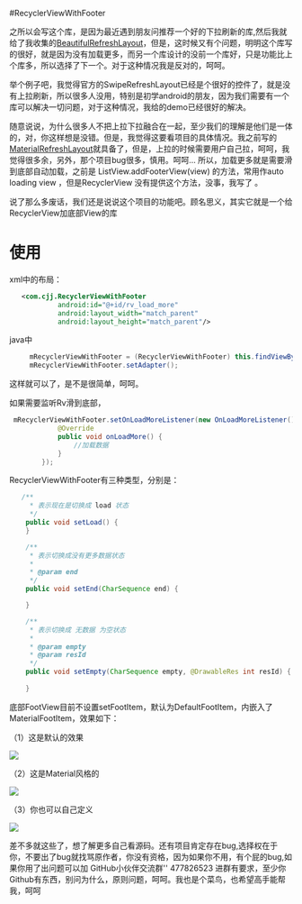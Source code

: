 #RecyclerViewWithFooter

 之所以会写这个库，是因为最近遇到朋友问推荐一个好的下拉刷新的库,然后我就给了我收集的[BeautifulRefreshLayout](https://github.com/android-cjj/BeautifulRefreshLayout)，但是，这时候又有个问题，明明这个库写的很好，就是因为没有加载更多，而另一个库设计的没前一个库好，只是功能比上个库多，所以选择了下一个。对于这种情况我是反对的，呵呵。
 
  举个例子吧，我觉得官方的SwipeRefreshLayout已经是个很好的控件了，就是没有上拉刷新，所以很多人没用，特别是初学android的朋友，因为我们需要有一个库可以解决一切问题，对于这种情况，我给的demo已经很好的解决。
 
  随意说说，为什么很多人不把上拉下拉融合在一起，至少我们的理解是他们是一体的，对，你这样想是没错。但是，我觉得这要看项目的具体情况。我之前写的[MaterialRefreshLayout](https://github.com/android-cjj/Android-MaterialRefreshLayout)就具备了，但是，上拉的时候需要用户自己拉，呵呵，我觉得很多余，另外，那个项目bug很多，慎用。呵呵... 所以，加载更多就是需要滑到底部自动加载，之前是  ListView.addFooterView(view) 的方法，常用作auto loading view ，但是RecyclerView 没有提供这个方法，没事，我写了 。
 
 说了那么多废话，我们还是说说这个项目的功能吧。顾名思义，其实它就是一个给RecyclerView加底部View的库


使用
==================
xml中的布局：
```xml
   <com.cjj.RecyclerViewWithFooter
            android:id="@+id/rv_load_more"
            android:layout_width="match_parent"
            android:layout_height="match_parent"/>
```
java中
```java
     mRecyclerViewWithFooter = (RecyclerViewWithFooter) this.findViewById(R.id.rv_load_more);
     mRecyclerViewWithFooter.setAdapter();
```
这样就可以了，是不是很简单，呵呵。

如果需要监听Rv滑到底部，
```java
 mRecyclerViewWithFooter.setOnLoadMoreListener(new OnLoadMoreListener() {
            @Override
            public void onLoadMore() {
                //加载数据
            }
        });
```
RecyclerViewWithFooter有三种类型，分别是：
```java
   /**
     * 表示现在是切换成 load 状态
     */
    public void setLoad() {
    }

    /**
     * 表示切换成没有更多数据状态
     *
     * @param end
     */
    public void setEnd(CharSequence end) {

    }

    /**
     * 表示切换成 无数据 为空状态
     *
     * @param empty
     * @param resId
     */
    public void setEmpty(CharSequence empty, @DrawableRes int resId) {
    
    }
```

底部FootView目前不设置setFootItem，默认为DefaultFootItem，内嵌入了MaterialFootItem，效果如下：

（1）这是默认的效果

![](https://github.com/android-cjj/Android-RecyclerViewWithFooter/blob/master/img/cjj2.jpg)

（2）这是Material风格的

![](https://github.com/android-cjj/Android-RecyclerViewWithFooter/blob/master/img/cjj1.jpg)

（3）你也可以自己定义

![](https://github.com/android-cjj/Android-RecyclerViewWithFooter/blob/master/img/cjj.jpg)

差不多就这些了，想了解更多自己看源码。还有项目肯定存在bug,选择权在于你，不要出了bug就找骂原作者，你没有资格，因为如果你不用，有个屁的bug,如果你用了出问题可以加
GitHub小伙伴交流群'' 477826523 
进群有要求，至少你Github有东西，别问为什么，原则问题，呵呵。我也是个菜鸟，也希望高手能帮我，呵呵







